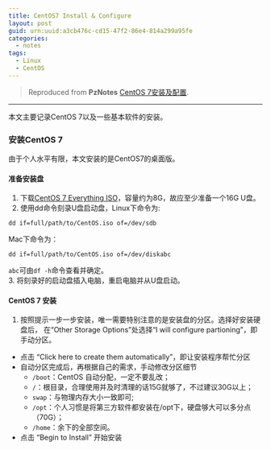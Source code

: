 ```yaml
---
title: CentOS7 Install & Configure
layout: post
guid: urn:uuid:a3cb476c-cd15-47f2-86e4-814a299a95fe
categories:
  - notes 
tags:
  - Linux
  - CentOS
---
```



> Reproduced from **PzNotes** [CentOS 7安装及配置](https://whu-pzhang.github.io/linux-environment-for-seismology-research.html).

---

本文主要记录CentOS 7以及一些基本软件的安装。

### 安装CentOS 7
由于个人水平有限，本文安装的是CentOS7的桌面版。

#### 准备安装盘   
1. 下载[CentOS 7 Everything ISO](https://github.com/bizhishui/bizhishui.github.io)，容量约为8G，故应至少准备一个16G U盘。
2. 使用dd命令刻录U盘启动盘，Linux下命令为:   
```
dd if=full/path/to/CentOS.iso of=/dev/sdb    
```

Mac下命令为：  
```
dd if=full/path/to/CentOS.iso of=/dev/diskabc    
```

`abc`可由`df -h`命令查看并确定。  
3. 将刻录好的启动盘插入电脑，重启电脑并从U盘启动。

#### CentOS 7 安装   
1. 按照提示一步一步安装，唯一需要特别注意的是安装盘的分区。选择好安装硬盘后，
在“Other Storage Options”处选择“I will configure partioning”，即手动分区。       
- 点击 “Click here to create them automatically”，即让安装程序帮忙分区
- 自动分区完成后，再根据自己的需求，手动修改分区细节
  - `/boot`：CentOS 自动分配，一定不要乱改；
  - `/`：根目录，合理使用并及时清理的话15G就够了，不过建议30G以上；
  - `swap`：与物理内存大小一致即可;
  - `/opt`：个人习惯是将第三方软件都安装在/opt下，硬盘够大可以多分点（70G）；
  - `/home`：余下的全部空间。
- 点击 “Begin to Install” 开始安装
